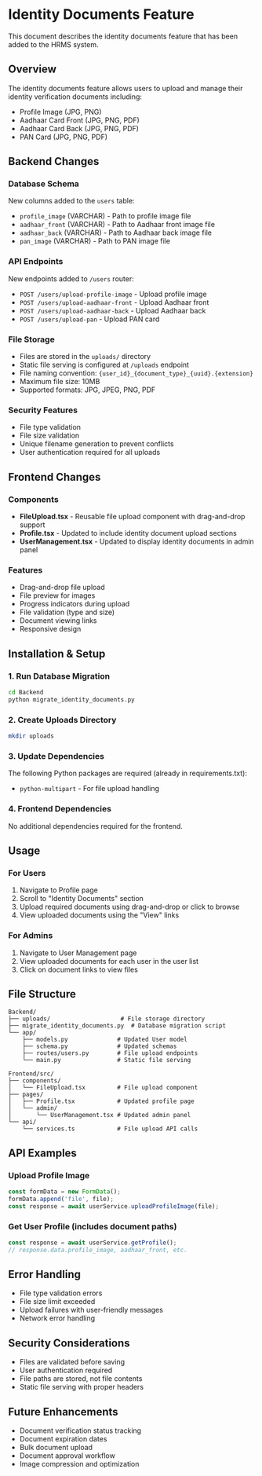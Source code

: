 # Identity Documents Feature

This document describes the identity documents feature that has been added to the HRMS system.

## Overview

The identity documents feature allows users to upload and manage their identity verification documents including:
- Profile Image (JPG, PNG)
- Aadhaar Card Front (JPG, PNG, PDF)
- Aadhaar Card Back (JPG, PNG, PDF)
- PAN Card (JPG, PNG, PDF)

## Backend Changes

### Database Schema
New columns added to the `users` table:
- `profile_image` (VARCHAR) - Path to profile image file
- `aadhaar_front` (VARCHAR) - Path to Aadhaar front image file
- `aadhaar_back` (VARCHAR) - Path to Aadhaar back image file
- `pan_image` (VARCHAR) - Path to PAN image file

### API Endpoints
New endpoints added to `/users` router:
- `POST /users/upload-profile-image` - Upload profile image
- `POST /users/upload-aadhaar-front` - Upload Aadhaar front
- `POST /users/upload-aadhaar-back` - Upload Aadhaar back
- `POST /users/upload-pan` - Upload PAN card

### File Storage
- Files are stored in the `uploads/` directory
- Static file serving is configured at `/uploads` endpoint
- File naming convention: `{user_id}_{document_type}_{uuid}.{extension}`
- Maximum file size: 10MB
- Supported formats: JPG, JPEG, PNG, PDF

### Security Features
- File type validation
- File size validation
- Unique filename generation to prevent conflicts
- User authentication required for all uploads

## Frontend Changes

### Components
- **FileUpload.tsx** - Reusable file upload component with drag-and-drop support
- **Profile.tsx** - Updated to include identity document upload sections
- **UserManagement.tsx** - Updated to display identity documents in admin panel

### Features
- Drag-and-drop file upload
- File preview for images
- Progress indicators during upload
- File validation (type and size)
- Document viewing links
- Responsive design

## Installation & Setup

### 1. Run Database Migration
```bash
cd Backend
python migrate_identity_documents.py
```

### 2. Create Uploads Directory
```bash
mkdir uploads
```

### 3. Update Dependencies
The following Python packages are required (already in requirements.txt):
- `python-multipart` - For file upload handling

### 4. Frontend Dependencies
No additional dependencies required for the frontend.

## Usage

### For Users
1. Navigate to Profile page
2. Scroll to "Identity Documents" section
3. Upload required documents using drag-and-drop or click to browse
4. View uploaded documents using the "View" links

### For Admins
1. Navigate to User Management page
2. View uploaded documents for each user in the user list
3. Click on document links to view files

## File Structure
```
Backend/
├── uploads/                    # File storage directory
├── migrate_identity_documents.py  # Database migration script
└── app/
    ├── models.py              # Updated User model
    ├── schema.py              # Updated schemas
    ├── routes/users.py        # File upload endpoints
    └── main.py                # Static file serving

Frontend/src/
├── components/
│   └── FileUpload.tsx         # File upload component
├── pages/
│   ├── Profile.tsx            # Updated profile page
│   └── admin/
│       └── UserManagement.tsx # Updated admin panel
└── api/
    └── services.ts            # File upload API calls
```

## API Examples

### Upload Profile Image
```javascript
const formData = new FormData();
formData.append('file', file);
const response = await userService.uploadProfileImage(file);
```

### Get User Profile (includes document paths)
```javascript
const response = await userService.getProfile();
// response.data.profile_image, aadhaar_front, etc.
```

## Error Handling
- File type validation errors
- File size limit exceeded
- Upload failures with user-friendly messages
- Network error handling

## Security Considerations
- Files are validated before saving
- User authentication required
- File paths are stored, not file contents
- Static file serving with proper headers

## Future Enhancements
- Document verification status tracking
- Document expiration dates
- Bulk document upload
- Document approval workflow
- Image compression and optimization
